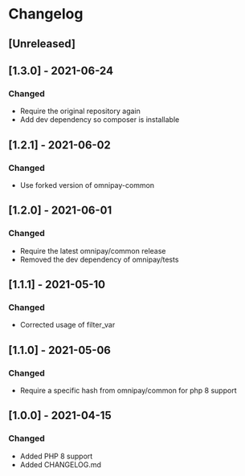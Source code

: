 # Changelog

## [Unreleased]

## [1.3.0] - 2021-06-24

### Changed
- Require the original repository again
- Add dev dependency so composer is installable

## [1.2.1] - 2021-06-02

### Changed
- Use forked version of omnipay-common

## [1.2.0] - 2021-06-01

### Changed
- Require the latest omnipay/common release
- Removed the dev dependency of omnipay/tests

## [1.1.1] - 2021-05-10

### Changed
- Corrected usage of filter_var

## [1.1.0] - 2021-05-06

### Changed
- Require a specific hash from omnipay/common for php 8 support

## [1.0.0] - 2021-04-15

### Changed
- Added PHP 8 support
- Added CHANGELOG.md
